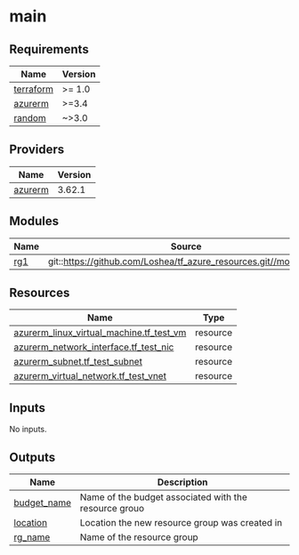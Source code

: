 # main

<!-- BEGINNING OF PRE-COMMIT-TERRAFORM DOCS HOOK -->
## Requirements

| Name | Version |
|------|---------|
| <a name="requirement_terraform"></a> [terraform](#requirement\_terraform) | >= 1.0 |
| <a name="requirement_azurerm"></a> [azurerm](#requirement\_azurerm) | >=3.4 |
| <a name="requirement_random"></a> [random](#requirement\_random) | ~>3.0 |

## Providers

| Name | Version |
|------|---------|
| <a name="provider_azurerm"></a> [azurerm](#provider\_azurerm) | 3.62.1 |

## Modules

| Name | Source | Version |
|------|--------|---------|
| <a name="module_rg1"></a> [rg1](#module\_rg1) | git::https://github.com/Loshea/tf_azure_resources.git//modules/rg | v0.14.0 |

## Resources

| Name | Type |
|------|------|
| [azurerm_linux_virtual_machine.tf_test_vm](https://registry.terraform.io/providers/hashicorp/azurerm/latest/docs/resources/linux_virtual_machine) | resource |
| [azurerm_network_interface.tf_test_nic](https://registry.terraform.io/providers/hashicorp/azurerm/latest/docs/resources/network_interface) | resource |
| [azurerm_subnet.tf_test_subnet](https://registry.terraform.io/providers/hashicorp/azurerm/latest/docs/resources/subnet) | resource |
| [azurerm_virtual_network.tf_test_vnet](https://registry.terraform.io/providers/hashicorp/azurerm/latest/docs/resources/virtual_network) | resource |

## Inputs

No inputs.

## Outputs

| Name | Description |
|------|-------------|
| <a name="output_budget_name"></a> [budget\_name](#output\_budget\_name) | Name of the budget associated with the resource grouo |
| <a name="output_location"></a> [location](#output\_location) | Location the new resource group was created in |
| <a name="output_rg_name"></a> [rg\_name](#output\_rg\_name) | Name of the resource group |
<!-- END OF PRE-COMMIT-TERRAFORM DOCS HOOK -->
